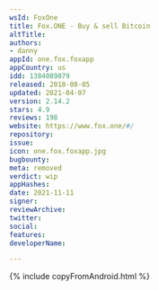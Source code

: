 ```yaml
---
wsId: FoxOne
title: Fox.ONE - Buy & sell Bitcoin
altTitle: 
authors:
- danny
appId: one.fox.foxapp
appCountry: us
idd: 1384089079
released: 2018-08-05
updated: 2021-04-07
version: 2.14.2
stars: 4.9
reviews: 198
website: https://www.fox.one/#/
repository: 
issue: 
icon: one.fox.foxapp.jpg
bugbounty: 
meta: removed
verdict: wip
appHashes: 
date: 2021-11-11
signer: 
reviewArchive: 
twitter: 
social: 
features: 
developerName: 

---
```


{% include copyFromAndroid.html %}
